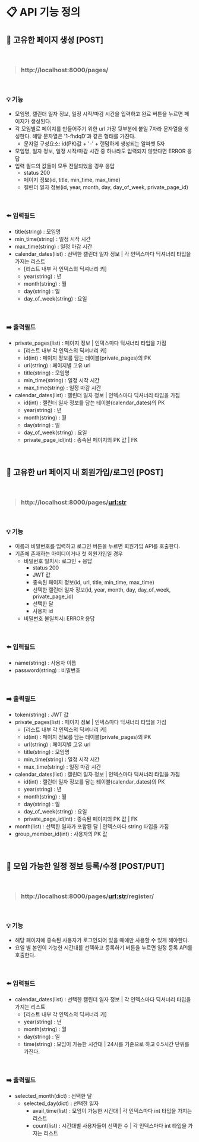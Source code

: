 # **📋 API 기능 정의**

## **📌 고유한 페이지 생성 [POST]**

<br>

> ### http://localhost:8000/pages/

<br>

### **💡 기능**

- 모임명, 캘린더 일자 정보, 일정 시작/마감 시간을 입력하고 완료 버튼을 누르면 페이지가 생성된다.
- 각 모임별로 페이지를 만들어주기 위한 url 가장 뒷부분에 붙일 7자라 문자열을 생성한다. 해당 문자열은 '1-fhdqD'과 같은 형태를 가진다.
  - 문자열 구성요소: id(PK)값 + '-' + 랜덤하게 생성되는 알파벳 5자
- 모임명, 일자 정보, 일정 시작/마감 시간 중 하나라도 입력되지 않았다면 ERROR 응답
- 입력 필드의 값들이 모두 전달되었을 경우 응답
  - status 200
  - 페이지 정보(id, title, min_time, max_time)
  - 캘린더 일자 정보(id, year, month, day, day_of_week, private_page_id)

<br>

### **⬅️ 입력필드**

- title(string) : 모임명
- min_time(string) : 일정 시작 시간
- max_time(string) : 일정 마감 시간
- calendar_dates(list) : 선택한 캘린더 일자 정보 | 각 인덱스마다 딕셔너리 타입을 가지는 리스트
  - [리스트 내부 각 인덱스의 딕셔너리 키]
  - year(string) : 년
  - month(string) : 월
  - day(string) : 일
  - day_of_week(string) : 요일

<br>

### **➡️ 출력필드**

- private_pages(list) : 페이지 정보 | 인덱스마다 딕셔너리 타입을 가짐
  - [리스트 내부 각 인덱스의 딕셔너리 키]
  - id(int) : 페이지 정보를 담는 테이블(private_pages)의 PK
  - url(string) : 페이지별 고유 url
  - title(string) : 모임명
  - min_time(string) : 일정 시작 시간
  - max_time(string) : 일정 마감 시간
- calendar_dates(list) : 캘린더 일자 정보 | 인덱스마다 딕셔너리 타입을 가짐
  - id(int) : 캘린더 일자 정보를 담는 테이블(calendar_dates)의 PK
  - year(string) : 년
  - month(string) : 월
  - day(string) : 일
  - day_of_week(string) : 요일
  - private_page_id(int) : 종속된 페이지의 PK 값 | FK

<br>

## **📌 고유한 url 페이지 내 회원가입/로그인 [POST]**

<br>

> ### http://localhost:8000/pages/<url:str>

<br>

### **💡 기능**

- 이름과 비밀번호를 입력하고 로그인 버튼을 누르면 회원가입 API를 호출한다.
- 기존에 존재하는 아이디이거나 첫 회원가입일 경우
  - 비밀번호 일치시: 로그인 + 응답
    - status 200
    - JWT 값
    - 종속된 페이지 정보(id, url, title, min_time, max_time)
    - 선택한 캘린더 일자 정보(id, year, month, day, day_of_week, private_page_id)
    - 선택한 달
    - 사용자 id
  - 비밀번호 불일치시: ERROR 응답

<br>

### **⬅️ 입력필드**

- name(string) : 사용자 이름
- password(string) : 비밀번호

<br>

### **➡️ 출력필드**

- token(string) : JWT 값
- private_pages(list) : 페이지 정보 | 인덱스마다 딕셔너리 타입을 가짐
  - [리스트 내부 각 인덱스의 딕셔너리 키]
  - id(int) : 페이지 정보를 담는 테이블(private_pages)의 PK
  - url(string) : 페이지별 고유 url
  - title(string) : 모임명
  - min_time(string) : 일정 시작 시간
  - max_time(string) : 일정 마감 시간
- calendar_dates(list) : 캘린더 일자 정보 | 인덱스마다 딕셔너리 타입을 가짐
  - id(int) : 캘린더 일자 정보를 담는 테이블(calendar_dates)의 PK
  - year(string) : 년
  - month(string) : 월
  - day(string) : 일
  - day_of_week(string) : 요일
  - private_page_id(int) : 종속된 페이지의 PK 값 | FK
- month(list) : 선택한 일자가 포함된 달 | 인덱스마다 string 타입을 가짐
- group_member_id(int) : 사용자의 PK 값

<br>

## **📌 모임 가능한 일정 정보 등록/수정 [POST/PUT]**

<br>

> ### http://localhost:8000/pages/<url:str>/register/

<br>

### **💡 기능**

- 해당 페이지에 종속된 사용자가 로그인되어 있을 때에만 사용할 수 있게 해야한다.
- 요일 별 본인이 가능한 시간대를 선택하고 등록하기 버튼을 누르면 일정 등록 API를 호출한다.

<br>

### **⬅️ 입력필드**

- calendar_dates(list) : 선택한 캘린더 일자 정보 | 각 인덱스마다 딕셔너리 타입을 가지는 리스트
  - [리스트 내부 각 인덱스의 딕셔너리 키]
  - year(string) : 년
  - month(string) : 월
  - day(string) : 일
  - time(string) : 모임이 가능한 시간대 | 24시를 기준으로 하고 0.5시간 단위를 가진다.

<br>

### **➡️ 출력필드**

- selected_month(dict) : 선택한 달
  - selected_day(dict) : 선택한 일자
    - avail_time(list) : 모임이 가능한 시간대 | 각 인덱스마다 int 타입을 가지는 리스트
    - count(list) : 시간대별 사용자들이 선택한 수 | 각 인덱스마다 int 타입을 가지는 리스트
